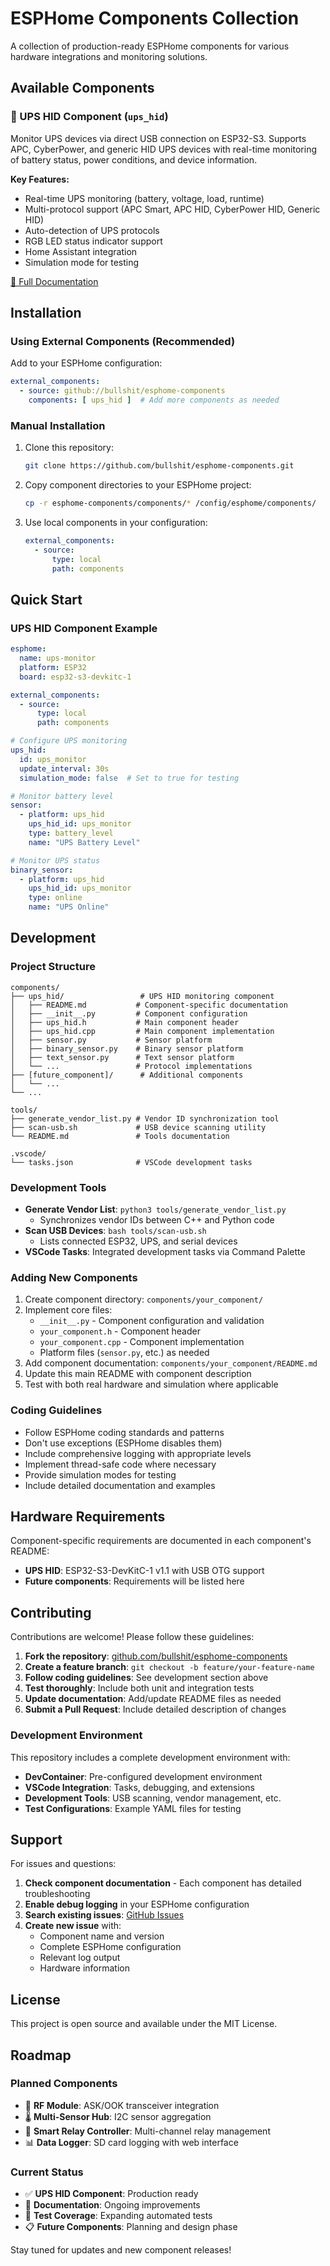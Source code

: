 # ESPHome Components Collection

A collection of production-ready ESPHome components for various hardware integrations and monitoring solutions.

## Available Components

### 🔋 UPS HID Component (`ups_hid`)

Monitor UPS devices via direct USB connection on ESP32-S3. Supports APC, CyberPower, and generic HID UPS devices with real-time monitoring of battery status, power conditions, and device information.

**Key Features:**
- Real-time UPS monitoring (battery, voltage, load, runtime)
- Multi-protocol support (APC Smart, APC HID, CyberPower HID, Generic HID)
- Auto-detection of UPS protocols
- RGB LED status indicator support
- Home Assistant integration
- Simulation mode for testing

[📖 Full Documentation](components/ups_hid/README.md)

## Installation

### Using External Components (Recommended)

Add to your ESPHome configuration:

```yaml
external_components:
  - source: github://bullshit/esphome-components
    components: [ ups_hid ]  # Add more components as needed
```

### Manual Installation

1. Clone this repository:
   ```bash
   git clone https://github.com/bullshit/esphome-components.git
   ```

2. Copy component directories to your ESPHome project:
   ```bash
   cp -r esphome-components/components/* /config/esphome/components/
   ```

3. Use local components in your configuration:
   ```yaml
   external_components:
     - source:
         type: local
         path: components
   ```

## Quick Start

### UPS HID Component Example

```yaml
esphome:
  name: ups-monitor
  platform: ESP32
  board: esp32-s3-devkitc-1

external_components:
  - source:
      type: local
      path: components

# Configure UPS monitoring
ups_hid:
  id: ups_monitor
  update_interval: 30s
  simulation_mode: false  # Set to true for testing

# Monitor battery level
sensor:
  - platform: ups_hid
    ups_hid_id: ups_monitor
    type: battery_level
    name: "UPS Battery Level"

# Monitor UPS status
binary_sensor:
  - platform: ups_hid
    ups_hid_id: ups_monitor
    type: online
    name: "UPS Online"
```

## Development

### Project Structure

```
components/
├── ups_hid/                 # UPS HID monitoring component
│   ├── README.md           # Component-specific documentation
│   ├── __init__.py         # Component configuration
│   ├── ups_hid.h           # Main component header
│   ├── ups_hid.cpp         # Main component implementation
│   ├── sensor.py           # Sensor platform
│   ├── binary_sensor.py    # Binary sensor platform
│   ├── text_sensor.py      # Text sensor platform
│   └── ...                 # Protocol implementations
├── [future_component]/      # Additional components
│   └── ...
└── ...

tools/
├── generate_vendor_list.py # Vendor ID synchronization tool
├── scan-usb.sh             # USB device scanning utility
└── README.md               # Tools documentation

.vscode/
└── tasks.json              # VSCode development tasks
```

### Development Tools

- **Generate Vendor List**: `python3 tools/generate_vendor_list.py`
  - Synchronizes vendor IDs between C++ and Python code
- **Scan USB Devices**: `bash tools/scan-usb.sh`
  - Lists connected ESP32, UPS, and serial devices
- **VSCode Tasks**: Integrated development tasks via Command Palette

### Adding New Components

1. Create component directory: `components/your_component/`
2. Implement core files:
   - `__init__.py` - Component configuration and validation
   - `your_component.h` - Component header
   - `your_component.cpp` - Component implementation
   - Platform files (`sensor.py`, etc.) as needed
3. Add component documentation: `components/your_component/README.md`
4. Update this main README with component description
5. Test with both real hardware and simulation where applicable

### Coding Guidelines

- Follow ESPHome coding standards and patterns
- Don't use exceptions (ESPHome disables them)
- Include comprehensive logging with appropriate levels
- Implement thread-safe code where necessary
- Provide simulation modes for testing
- Include detailed documentation and examples

## Hardware Requirements

Component-specific requirements are documented in each component's README:

- **UPS HID**: ESP32-S3-DevKitC-1 v1.1 with USB OTG support
- **Future components**: Requirements will be listed here

## Contributing

Contributions are welcome! Please follow these guidelines:

1. **Fork the repository**: [github.com/bullshit/esphome-components](https://github.com/bullshit/esphome-components)
2. **Create a feature branch**: `git checkout -b feature/your-feature-name`
3. **Follow coding guidelines**: See development section above
4. **Test thoroughly**: Include both unit and integration tests
5. **Update documentation**: Add/update README files as needed
6. **Submit a Pull Request**: Include detailed description of changes

### Development Environment

This repository includes a complete development environment with:

- **DevContainer**: Pre-configured development environment
- **VSCode Integration**: Tasks, debugging, and extensions
- **Development Tools**: USB scanning, vendor management, etc.
- **Test Configurations**: Example YAML files for testing

## Support

For issues and questions:

1. **Check component documentation** - Each component has detailed troubleshooting
2. **Enable debug logging** in your ESPHome configuration
3. **Search existing issues**: [GitHub Issues](https://github.com/bullshit/esphome-components/issues)
4. **Create new issue** with:
   - Component name and version
   - Complete ESPHome configuration
   - Relevant log output
   - Hardware information

## License

This project is open source and available under the MIT License.

## Roadmap

### Planned Components

- 📡 **RF Module**: ASK/OOK transceiver integration
- 🌡️ **Multi-Sensor Hub**: I2C sensor aggregation
- 🔌 **Smart Relay Controller**: Multi-channel relay management
- 📊 **Data Logger**: SD card logging with web interface

### Current Status

- ✅ **UPS HID Component**: Production ready
- 🔄 **Documentation**: Ongoing improvements
- 🔄 **Test Coverage**: Expanding automated tests
- 📋 **Future Components**: Planning and design phase

Stay tuned for updates and new component releases!